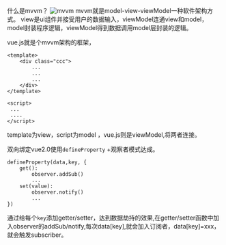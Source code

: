 什么是mvvm？
![mvvm](/assets/mvvm.PNG "mvvm")
mvvm就是model-view-viewModel一种软件架构方式。 view是ui组件并接受用户的数据输入，viewModel连通view和model，model封装程序逻辑，viewModel得到数据调用model层封装的逻辑。

vue.js就是个mvvm架构的框架，
```
<template>
    <div class="ccc">
        ...
        ...
        ...
    </div>
</template>

<script>
 ...
 ....
</script>
```

template为view，script为model ，vue.js则是viewModel,将两者连接。

双向绑定vue2.0使用`defineProperty` +观察者模式达成。

```
defineProperty(data,key, {
    get():
        observer.addSub()
        ...
    set(value):
        observer.notify()
        ...
})

```
通过给每个`key`添加getter/setter，达到数据劫持的效果,在getter/setter函数中加入observer的addSub/notify,每次data[key],就会加入订阅者，data[key]=xxx，就会触发subscriber。


